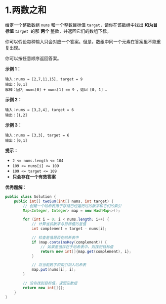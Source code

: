 # 1.两数之和

给定一个整数数组 `nums` 和一个整数目标值 `target`，请你在该数组中找出 **和为目标值** *`target`*  的那 **两个** 整数，并返回它们的数组下标。

你可以假设每种输入只会对应一个答案。但是，数组中同一个元素在答案里不能重复出现。

你可以按任意顺序返回答案。

**示例 1：**

```
输入：nums = [2,7,11,15], target = 9
输出：[0,1]
解释：因为 nums[0] + nums[1] == 9 ，返回 [0, 1] 。

```

**示例 2：**

```
输入：nums = [3,2,4], target = 6
输出：[1,2]

```

**示例 3：**

```
输入：nums = [3,3], target = 6
输出：[0,1]

```

**提示：**

- `2 <= nums.length <= 104`
- `109 <= nums[i] <= 109`
- `109 <= target <= 109`
- **只会存在一个有效答案**

**优秀题解：**

```java
public class Solution {
    public int[] twoSum(int[] nums, int target) {
        // 创建一个哈希表用于存储已经遍历过的数字和它们的索引
        Map<Integer, Integer> map = new HashMap<>();

        for (int i = 0; i < nums.length; i++) {
            // 计算当前数字与目标值的差值
            int complement = target - nums[i];

            // 检查差值是否在哈希表中
            if (map.containsKey(complement)) {
                // 如果差值存在于哈希表中，则找到目标值
                return new int[]{map.get(complement), i};
            }

            // 将当前数字和索引加入哈希表
            map.put(nums[i], i);
        }

        // 没有找到目标值，返回空数组
        return new int[]{};
    }
}
```